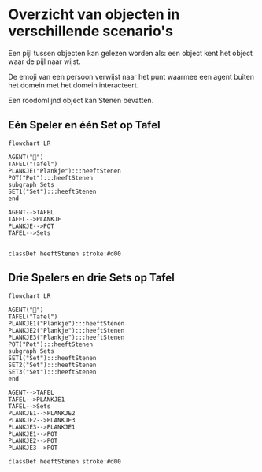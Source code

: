 # Overzicht van objecten in verschillende scenario's
Een pijl tussen objecten kan gelezen worden als: een object kent het object waar de pijl naar wijst.

De emoji van een persoon verwijst naar het punt waarmee een agent buiten het domein met het domein interacteert.

Een roodomlijnd object kan Stenen bevatten.
## Eén Speler en één Set op Tafel

```mermaid
flowchart LR

AGENT("🧍")
TAFEL("Tafel")
PLANKJE("Plankje"):::heeftStenen
POT("Pot"):::heeftStenen
subgraph Sets
SET1("Set"):::heeftStenen
end

AGENT-->TAFEL
TAFEL-->PLANKJE
PLANKJE-->POT
TAFEL-->Sets


classDef heeftStenen stroke:#d00
```


## Drie Spelers en drie Sets op Tafel

```mermaid
flowchart LR

AGENT("🧍")
TAFEL("Tafel")
PLANKJE1("Plankje"):::heeftStenen
PLANKJE2("Plankje"):::heeftStenen
PLANKJE3("Plankje"):::heeftStenen
POT("Pot"):::heeftStenen
subgraph Sets
SET1("Set"):::heeftStenen
SET2("Set"):::heeftStenen
SET3("Set"):::heeftStenen
end

AGENT-->TAFEL
TAFEL-->PLANKJE1
TAFEL-->Sets
PLANKJE1-->PLANKJE2
PLANKJE2-->PLANKJE3
PLANKJE3-->PLANKJE1
PLANKJE1-->POT
PLANKJE2-->POT
PLANKJE3-->POT

classDef heeftStenen stroke:#d00
```
